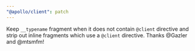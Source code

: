 ```yaml
---
"@apollo/client": patch
---
```


Keep `__typename` fragment when it does not contain `@client` directive and strip out inline fragments which use a `@client` directive. Thanks @Gazler and @mtsmfm!
